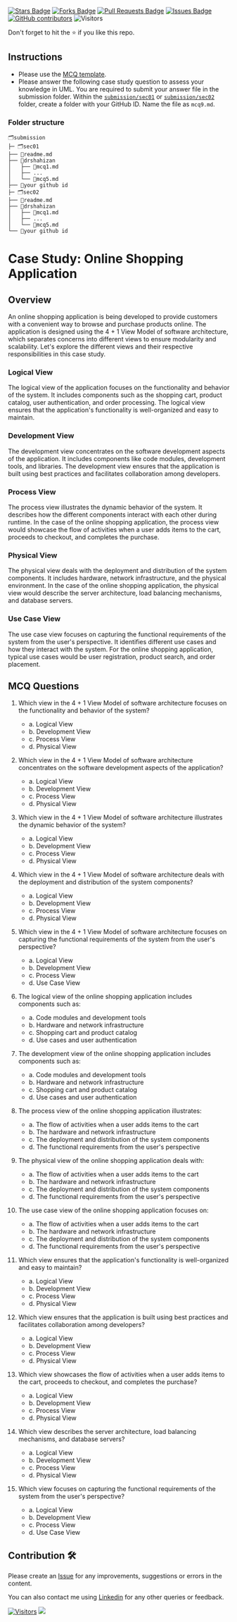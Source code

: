 <a href="https://github.com/drshahizan/software-engineering/stargazers"><img src="https://img.shields.io/github/stars/drshahizan/software-engineering" alt="Stars Badge"/></a>
<a href="https://github.com/drshahizan/software-engineering/network/members"><img src="https://img.shields.io/github/forks/drshahizan/software-engineering" alt="Forks Badge"/></a>
<a href="https://github.com/drshahizan/software-engineering/pulls"><img src="https://img.shields.io/github/issues-pr/drshahizan/software-engineering" alt="Pull Requests Badge"/></a>
<a href="https://github.com/drshahizan/software-engineering"><img src="https://img.shields.io/github/issues/drshahizan/software-engineering" alt="Issues Badge"/></a>
<a href="https://github.com/drshahizan/software-engineering/graphs/contributors"><img alt="GitHub contributors" src="https://img.shields.io/github/contributors/drshahizan/software-engineering?color=2b9348"></a>
![Visitors](https://api.visitorbadge.io/api/visitors?path=https%3A%2F%2Fgithub.com%2Fdrshahizan%2Fsoftware-engineering&labelColor=%23d9e3f0&countColor=%23697689&style=flat)

Don't forget to hit the :star: if you like this repo.

## Instructions
- Please use the [MCQ template](temp_mcq.md).
- Please answer the following case study question to assess your knowledge in UML. You are required to submit your answer file in the submission folder. Within the [`submission/sec01`](../uml/submission/sec01) or [`submission/sec02`](../uml/submission/sec02) folder, create a folder with your GitHub ID. Name the file as `mcq9.md`.

### Folder structure

```
🗂️submission
├─ 🗂️sec01
├── 📄readme.md
├── 📁drshahizan
│   ├── 📄mcq1.md
│   ├── ...
│   └── 📄mcq5.md
├── 📁your github id
├─ 🗂️sec02
├── 📄readme.md
├── 📁drshahizan
│   ├── 📄mcq1.md
│   ├── ...
│   └── 📄mcq5.md
└── 📁your github id
```

# Case Study: Online Shopping Application

## Overview
An online shopping application is being developed to provide customers with a convenient way to browse and purchase products online. The application is designed using the 4 + 1 View Model of software architecture, which separates concerns into different views to ensure modularity and scalability. Let's explore the different views and their respective responsibilities in this case study.

### Logical View
The logical view of the application focuses on the functionality and behavior of the system. It includes components such as the shopping cart, product catalog, user authentication, and order processing. The logical view ensures that the application's functionality is well-organized and easy to maintain.

### Development View
The development view concentrates on the software development aspects of the application. It includes components like code modules, development tools, and libraries. The development view ensures that the application is built using best practices and facilitates collaboration among developers.

### Process View
The process view illustrates the dynamic behavior of the system. It describes how the different components interact with each other during runtime. In the case of the online shopping application, the process view would showcase the flow of activities when a user adds items to the cart, proceeds to checkout, and completes the purchase.

### Physical View
The physical view deals with the deployment and distribution of the system components. It includes hardware, network infrastructure, and the physical environment. In the case of the online shopping application, the physical view would describe the server architecture, load balancing mechanisms, and database servers.

### Use Case View
The use case view focuses on capturing the functional requirements of the system from the user's perspective. It identifies different use cases and how they interact with the system. For the online shopping application, typical use cases would be user registration, product search, and order placement.

## MCQ Questions

1. Which view in the 4 + 1 View Model of software architecture focuses on the functionality and behavior of the system?
   - a. Logical View
   - b. Development View
   - c. Process View
   - d. Physical View

2. Which view in the 4 + 1 View Model of software architecture concentrates on the software development aspects of the application?
   - a. Logical View
   - b. Development View
   - c. Process View
   - d. Physical View

3. Which view in the 4 + 1 View Model of software architecture illustrates the dynamic behavior of the system?
   - a. Logical View
   - b. Development View
   - c. Process View
   - d. Physical View

4. Which view in the 4 + 1 View Model of software architecture deals with the deployment and distribution of the system components?
   - a. Logical View
   - b. Development View
   - c. Process View
   - d. Physical View

5. Which view in the 4 + 1 View Model of software architecture focuses on capturing the functional requirements of the system from the user's perspective?
   - a. Logical View
   - b. Development View
   - c. Process View
   - d. Use Case View

6. The logical view of the online shopping application includes components such as:
   - a. Code modules and development tools
   - b. Hardware and network infrastructure
   - c. Shopping cart and product catalog
   - d. Use cases and user authentication

7. The development view of the online shopping application includes components such as:
   - a. Code modules and development tools
   - b. Hardware and network infrastructure
   - c. Shopping cart and product catalog
   - d. Use cases and user authentication

8. The process view of the online shopping application illustrates:
   - a. The flow of activities when a user adds items to the cart
   - b. The hardware and network infrastructure
   - c. The deployment and distribution of the system components
   - d. The functional requirements from the user's perspective

9. The physical view of the online shopping application deals with:
   - a. The flow of activities when a user adds items to the cart
   - b. The hardware and network infrastructure
   - c. The deployment and distribution of the system components
   - d. The functional requirements from the user's perspective

10. The use case view of the online shopping application focuses on:
    - a. The flow of activities when a user adds items to the cart
    - b. The hardware and network infrastructure
    - c. The deployment and distribution of the system components
    - d. The functional requirements from the user's perspective

11. Which view ensures that the application's functionality is well-organized and easy to maintain?
    - a. Logical View
    - b. Development View
    - c. Process View
    - d. Physical View

12. Which view ensures that the application is built using best practices and facilitates collaboration among developers?
    - a. Logical View
    - b. Development View
    - c. Process View
    - d. Physical View

13. Which view showcases the flow of activities when a user adds items to the cart, proceeds to checkout, and completes the purchase?
    - a. Logical View
    - b. Development View
    - c. Process View
    - d. Physical View

14. Which view describes the server architecture, load balancing mechanisms, and database servers?
    - a. Logical View
    - b. Development View
    - c. Process View
    - d. Physical View

15. Which view focuses on capturing the functional requirements of the system from the user's perspective?
    - a. Logical View
    - b. Development View
    - c. Process View
    - d. Use Case View

## Contribution 🛠️
Please create an [Issue](https://github.com/drshahizan/software-engineering/issues) for any improvements, suggestions or errors in the content.

You can also contact me using [Linkedin](https://www.linkedin.com/in/drshahizan/) for any other queries or feedback.

[![Visitors](https://api.visitorbadge.io/api/visitors?path=https%3A%2F%2Fgithub.com%2Fdrshahizan&labelColor=%23697689&countColor=%23555555&style=plastic)](https://visitorbadge.io/status?path=https%3A%2F%2Fgithub.com%2Fdrshahizan)
![](https://hit.yhype.me/github/profile?user_id=81284918)
